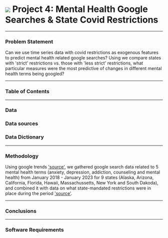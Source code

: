 # ![](https://ga-dash.s3.amazonaws.com/production/assets/logo-9f88ae6c9c3871690e33280fcf557f33.png) Project 4: Mental Health Google Searches & State Covid Restrictions

---
### Problem Statement
Can we use time series data with covid restrictions as exogenous features to predict mental health related google searches? Using  we compare states with 'strict' restrictions vs. those with 'less strict' restrictions, what particular measures were the most predictive of changes in different mental health terms being googled?

---

### Table of Contents

---
### Data

### Data sources

### Data Dictionary


---
### Methodology

Using google trends ['source'](https://trends.google.com/trends/?geo=CA), we gathered google search data related to 5 mental health terms (anxiety, depression, addiction, counseling and mental health) from January 2018 - January 2023 for 9 states (Alaska, Arizona, California, Florida, Hawaii, Massachussetts, New York and South Dakoda), and combined it with data on what state-mandated restrictions were in place during the period ['source'](../sources).

---
### Conclusions
---
### Software Requirements
